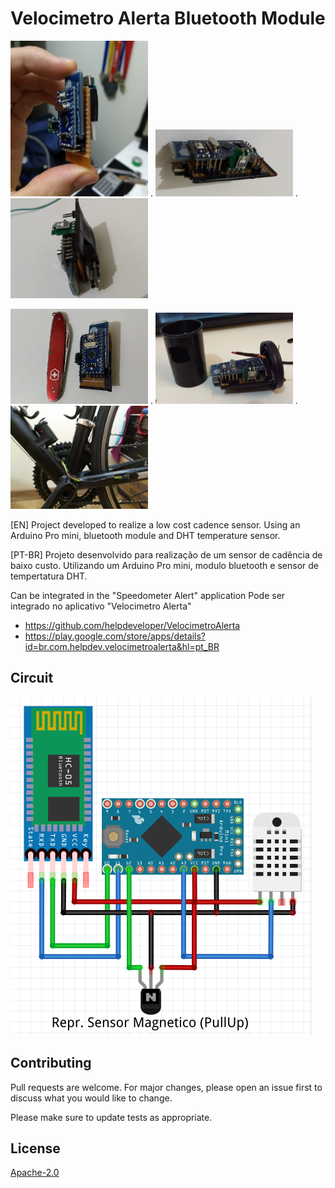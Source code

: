 
# Velocimetro Alerta Bluetooth Module

<img src="images/IMG_20180526_175001664.jpg" width="220"> . <img src="images/IMG_20180526_175727749.jpg" width="220"> . <img src="images/IMG_20180526_175733200.jpg" width="220">

<img src="images/IMG_20180526_175807842.jpg" width="220"> . <img src="images/IMG_20180527_142320657.jpg" width="220"> .  <img src="images/IMG_20180527_143319450_LL.jpg" width="220">

[EN] Project developed to realize a low cost cadence sensor. Using an Arduino Pro mini, bluetooth module and DHT temperature sensor.

[PT-BR] Projeto desenvolvido para realização de um sensor de cadência de baixo custo. Utilizando um Arduino Pro mini, modulo bluetooth e sensor de tempertatura DHT.

Can be integrated in the "Speedometer Alert" application
Pode ser integrado no aplicativo "Velocimetro Alerta"

- https://github.com/helpdeveloper/VelocimetroAlerta
- https://play.google.com/store/apps/details?id=br.com.helpdev.velocimetroalerta&hl=pt_BR

## Circuit

<img src="images/Screenshot from 2019-12-30 11-19-37.png">

## Contributing

Pull requests are welcome. For major changes, please open an issue first to discuss what you would like to change.

Please make sure to update tests as appropriate.

## License

[Apache-2.0](https://choosealicense.com/licenses/apache-2.0/)
